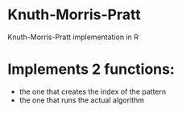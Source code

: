 # Knuth-Morris-Pratt
Knuth-Morris-Pratt implementation in R

# Implements 2 functions:
 - the one that creates the index of the pattern
 - the one that runs the actual algorithm

